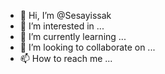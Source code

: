 - 👋 Hi, I’m @Sesayissak
- 👀 I’m interested in ...
- 🌱 I’m currently learning ...
- 💞️ I’m looking to collaborate on ...
- 📫 How to reach me ...

<!---
Sesayissak/Sesayissak is a ✨ special ✨ repository because its `README.md` (this file) appears on your GitHub profile.
You can click the Preview link to take a look at your changes.
--->
